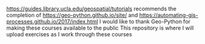   https://guides.library.ucla.edu/geospatial/tutorials recommends the completion of https://geo-python.github.io/site/ and https://automating-gis-processes.github.io/2017/index.html
  I would like to thank Geo-Python for making these courses available to the public
  This repository is where I will upload exercises as I work through these courses

